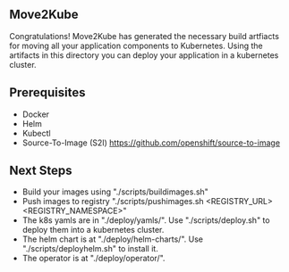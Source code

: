 Move2Kube
---------
Congratulations! Move2Kube has generated the necessary build artfiacts for moving all your application components to Kubernetes. Using the artifacts in this directory you can deploy your application in a kubernetes cluster.

Prerequisites
-------------
* Docker
* Helm
* Kubectl
* Source-To-Image (S2I) https://github.com/openshift/source-to-image

Next Steps
----------
* Build your images using "./scripts/buildimages.sh"
* Push images to registry "./scripts/pushimages.sh <REGISTRY_URL> <REGISTRY_NAMESPACE>"
* The k8s yamls are in "./deploy/yamls/". Use "./scripts/deploy.sh" to deploy them into a kubernetes cluster.
* The helm chart is at "./deploy/helm-charts/". Use "./scripts/deployhelm.sh" to install it.
* The operator is at "./deploy/operator/".
